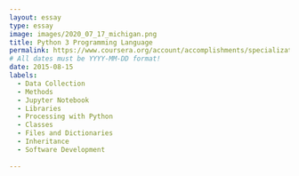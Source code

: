 ```yaml
---
layout: essay
type: essay
image: images/2020_07_17_michigan.png
title: Python 3 Programming Language
permalink: https://www.coursera.org/account/accomplishments/specialization/L6GZNKKKAJKL
# All dates must be YYYY-MM-DD format!
date: 2015-08-15
labels:
  - Data Collection
  - Methods
  - Jupyter Notebook
  - Libraries
  - Processing with Python
  - Classes
  - Files and Dictionaries
  - Inheritance
  - Software Development
  
---
```

